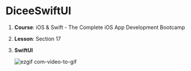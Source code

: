# DiceeSwiftUI

1. **Course**: iOS & Swift - The Complete iOS App Development Bootcamp

2. **Lesson**: Section 17

3. **SwiftUI**
  
   ![ezgif com-video-to-gif](https://github.com/Kirilloao/DiceeSwiftUI/assets/106522858/3787b0dd-da36-4293-b505-ff0dd72508f6)
